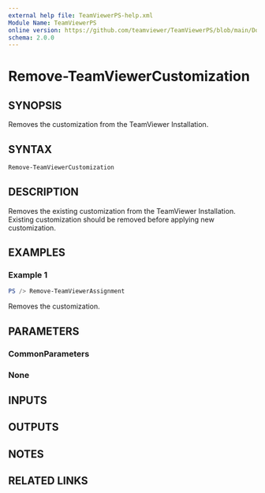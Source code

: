 ```yaml
---
external help file: TeamViewerPS-help.xml
Module Name: TeamViewerPS
online version: https://github.com/teamviewer/TeamViewerPS/blob/main/Docs/Help/Remove-TeamViewerCustomization.md
schema: 2.0.0
---
```


# Remove-TeamViewerCustomization

## SYNOPSIS

Removes the customization from the TeamViewer Installation.

## SYNTAX

```powershell
Remove-TeamViewerCustomization
```

## DESCRIPTION

Removes the existing customization from the TeamViewer Installation.
Existing customization should be removed before applying new customization.

## EXAMPLES

### Example 1

```powershell
PS /> Remove-TeamViewerAssignment
```

Removes the customization.

## PARAMETERS

### CommonParameters

### None

## INPUTS

## OUTPUTS

## NOTES

## RELATED LINKS
